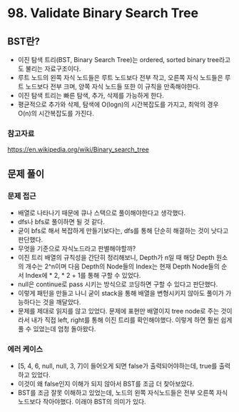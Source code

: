 # 98. Validate Binary Search Tree
## BST란?
- 이진 탐색 트리(BST, Binary Search Tree)는 ordered, sorted binary tree라고도 불리는 자료구조이다.
- 루트 노드의 왼쪽 자식 노드들은 루트 노드보다 전부 작고, 오른쪽 자식 노드들은 루트 노드보다 전부 크며, 양쪽 자식 노드들 또한 이 규칙을 만족해야한다.
- 이진 탐색 트리는 빠른 탐색, 추가, 삭제를 가능하게 한다.
- 평균적으로 추가와 삭제, 탐색에 O(logn)의 시간복잡도를 가지고, 최악의 경우 O(n)의 시간복잡도를 가진다.
### 참고자료
https://en.wikipedia.org/wiki/Binary_search_tree
## 문제 풀이
### 문제 접근
- 배열로 나타나기 때문에 큐나 스택으로 풀이해야한다고 생각했다.
- dfs나 bfs로 풀이하면 될 것 같다.
- 굳이 bfs로 해서 복잡하게 만들기보다는, dfs를 통해 단순히 해결하는 것이 낫다고 판단했다.
- 무엇을 기준으로 자식노드라고 판별해야할까?
- 이진 트리 배열의 규칙성을 간단히 정리해보니, Depth가 n일 때 해당 Depth 원소의 개수는 2^n이며 다음 Depth의 Node들의 Index는 현재 Depth Node들의 순서 Index에 * 2, * 2 + 1를 통해 구할 수 있었다.
- null은 continue로 pass 시키는 방식으로 코딩하면 구할 수 있다고 판단했다.
- 이렇게 패턴을 만들고 나니 굳이 stack을 통해 배열을 변형시키지 않아도 풀이가 가능하다는 것을 깨달았다.
- 문제를 제대로 읽지를 않고 있었다. 문제에 표현만 배열이지 tree node로 주는 것이라서 내가 직접 left, right를 통해 이진 트리를 확인해야했다. 이렇게 하면 훨씬 쉽게 풀 수 있었는데 엄청 돌아왔다.
​
### 에러 케이스
- [5, 4, 6, null, null, 3, 7]이 들어오게 되면 false가 출력되어야하는데, true를 출력하고 있었다.
- 이것이 왜 false인지 이해가 되지 않아서 BST를 조금 더 찾아보았다.
- BST를 조금 잘못 이해하고 있었는데, 노드의 왼쪽 자식노드들은 전부 오른쪽 자식노드보다 작아야했다. 이래야 BST의 의미가 있다.